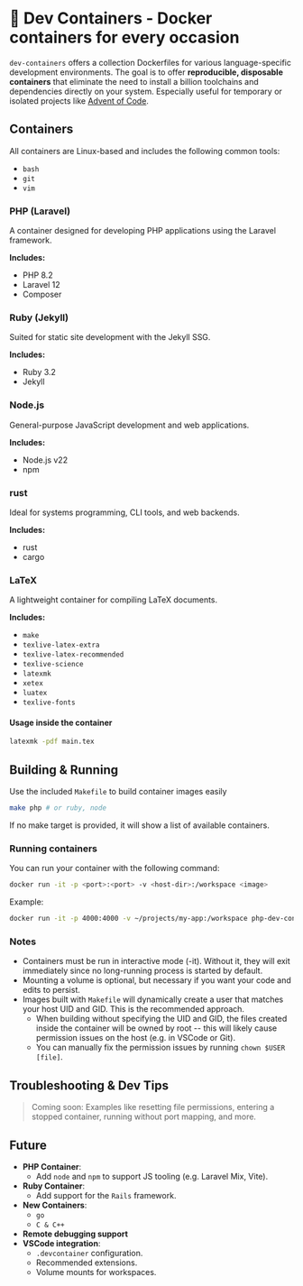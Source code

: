 # 🐋 Dev Containers - Docker containers for every occasion

`dev-containers` offers a collection Dockerfiles for various language-specific development environments. The goal is to offer **reproducible, disposable containers** that eliminate the need to install a billion toolchains and dependencies directly on your system. Especially useful for temporary or isolated projects like [Advent of Code](https://adventofcode.com/).

## Containers

All containers are Linux-based and includes the following common tools:
- `bash`
- `git`
- `vim`

### PHP (Laravel)
A container designed for developing PHP applications using the Laravel framework.

**Includes:**
- PHP 8.2
- Laravel 12
- Composer

### Ruby (Jekyll)
Suited for static site development with the Jekyll SSG.

**Includes:**
- Ruby 3.2
- Jekyll

### Node.js
General-purpose JavaScript development and web applications.

**Includes:**
- Node.js v22
- npm

### rust
Ideal for systems programming, CLI tools, and web backends.

**Includes:**
- rust
- cargo

### LaTeX
A lightweight container for compiling LaTeX documents.

**Includes:**
- `make`
- `texlive-latex-extra`
- `texlive-latex-recommended`
- `texlive-science`
- `latexmk`
- `xetex`
- `luatex`
- `texlive-fonts`

#### Usage inside the container
```sh
latexmk -pdf main.tex
```

## Building & Running

Use the included `Makefile` to build container images easily
```sh
make php # or ruby, node
```

If no make target is provided, it will show a list of available containers.

### Running containers

You can run your container with the following command:
```sh
docker run -it -p <port>:<port> -v <host-dir>:/workspace <image>
```

Example:
```sh
docker run -it -p 4000:4000 -v ~/projects/my-app:/workspace php-dev-container:1.0
```

### Notes
- Containers must be run in interactive mode (-it). Without it, they will exit immediately since no long-running process is started by default.
- Mounting a volume is optional, but necessary if you want your code and edits to persist.
- Images built with `Makefile` will dynamically create a user that matches your host UID and GID. This is the recommended approach. 
  - When building without specifying the UID and GID, the files created inside the container will be owned by root -- this will likely cause permission issues on the host (e.g. in VSCode or Git).
  - You can manually fix the permission issues by running `chown $USER [file]`.

## Troubleshooting & Dev Tips

> Coming soon: Examples like resetting file permissions, entering a stopped container, running without port mapping, and more.

## Future
- **PHP Container**:
  - Add `node` and `npm` to support JS tooling (e.g. Laravel Mix, Vite).
- **Ruby Container**:
  - Add support for the `Rails` framework.
- **New Containers**:
  - `go`
  - `C & C++`
- **Remote debugging support**
- **VSCode integration**:
  - `.devcontainer` configuration.
  - Recommended extensions.
  - Volume mounts for workspaces.

  